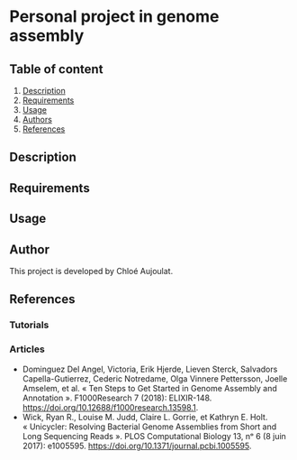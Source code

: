 # Personal project in genome assembly

## Table of content
1. [Description](#descrp)
2. [Requirements](#req)
3. [Usage](#usage)
4. [Authors](#authors)
5. [References](#references)

<a name="descrp"></a>

## Description

<a name="req"></a> 

## Requirements

<a name="usage"></a> 

## Usage

<a name="authors"></a> 

## Author
This project is developed by Chloé Aujoulat.

<a name="references"></a> 

## References

### Tutorials

### Articles
- Dominguez Del Angel, Victoria, Erik Hjerde, Lieven Sterck, Salvadors Capella-Gutierrez, Cederic Notredame, Olga Vinnere Pettersson, Joelle Amselem, et al. « Ten Steps to Get Started in Genome Assembly and Annotation ». F1000Research 7 (2018): ELIXIR-148. https://doi.org/10.12688/f1000research.13598.1.
- Wick, Ryan R., Louise M. Judd, Claire L. Gorrie, et Kathryn E. Holt. « Unicycler: Resolving Bacterial Genome Assemblies from Short and Long Sequencing Reads ». PLOS Computational Biology 13, nᵒ 6 (8 juin 2017): e1005595. https://doi.org/10.1371/journal.pcbi.1005595.


